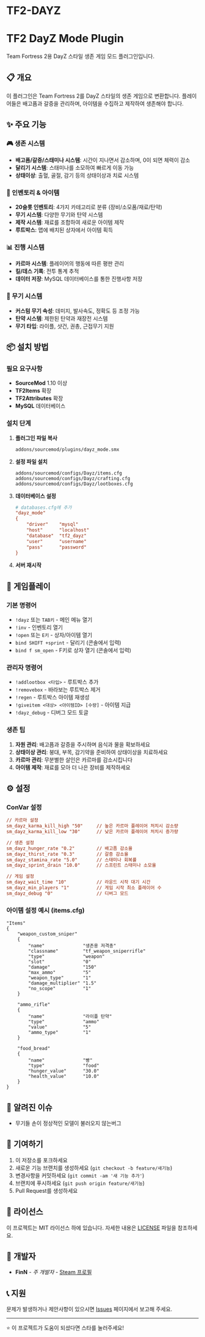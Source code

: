 # TF2-DAYZ

# TF2 DayZ Mode Plugin

Team Fortress 2용 DayZ 스타일 생존 게임 모드 플러그인입니다.

## 📋 개요

이 플러그인은 Team Fortress 2를 DayZ 스타일의 생존 게임으로 변환합니다. 플레이어들은 배고픔과 갈증을 관리하며, 아이템을 수집하고 제작하여 생존해야 합니다.

## ✨ 주요 기능

### 🎮 생존 시스템
- **배고픔/갈증/스태미나 시스템**: 시간이 지나면서 감소하며, 0이 되면 체력이 감소
- **달리기 시스템**: 스태미나를 소모하여 빠르게 이동 가능
- **상태이상**: 출혈, 골절, 감기 등의 상태이상과 치료 시스템

### 🎒 인벤토리 & 아이템
- **20슬롯 인벤토리**: 4가지 카테고리로 분류 (장비/소모품/재료/탄약)
- **무기 시스템**: 다양한 무기와 탄약 시스템
- **제작 시스템**: 재료를 조합하여 새로운 아이템 제작
- **루트박스**: 맵에 배치된 상자에서 아이템 획득

### 📊 진행 시스템
- **카르마 시스템**: 플레이어의 행동에 따른 평판 관리
- **킬/데스 기록**: 전투 통계 추적
- **데이터 저장**: MySQL 데이터베이스를 통한 진행사항 저장

### 🔧 무기 시스템
- **커스텀 무기 속성**: 데미지, 발사속도, 정확도 등 조정 가능
- **탄약 시스템**: 제한된 탄약과 재장전 시스템
- **무기 타입**: 라이플, 샷건, 권총, 근접무기 지원

## 📦 설치 방법

### 필요 요구사항
- **SourceMod** 1.10 이상
- **TF2Items** 확장
- **TF2Attributes** 확장
- **MySQL** 데이터베이스

### 설치 단계

1. **플러그인 파일 복사**
   ```
   addons/sourcemod/plugins/dayz_mode.smx
   ```

2. **설정 파일 설치**
   ```
   addons/sourcemod/configs/Dayz/items.cfg
   addons/sourcemod/configs/Dayz/crafting.cfg
   addons/sourcemod/configs/Dayz/lootboxes.cfg
   ```

3. **데이터베이스 설정**
   ```ini
   # databases.cfg에 추가
   "dayz_mode"
   {
       "driver"    "mysql"
       "host"      "localhost"
       "database"  "tf2_dayz"
       "user"      "username"
       "pass"      "password"
   }
   ```

4. **서버 재시작**

## 🎯 게임플레이

### 기본 명령어
- `!dayz` 또는 `TAB키` - 메인 메뉴 열기
- `!inv` - 인벤토리 열기
- `!open` 또는 `E키` - 상자/아이템 열기
- `bind SHIFT +sprint` - 달리기 (콘솔에서 입력)
- `bind f sm_open` - F키로 상자 열기 (콘솔에서 입력)

### 관리자 명령어
- `!addlootbox <타입>` - 루트박스 추가
- `!removebox` - 바라보는 루트박스 제거
- `!regen` - 루트박스 아이템 재생성
- `!giveitem <대상> <아이템ID> [수량]` - 아이템 지급
- `!dayz_debug` - 디버그 모드 토글

### 생존 팁
1. **자원 관리**: 배고픔과 갈증을 주시하며 음식과 물을 확보하세요
2. **상태이상 관리**: 붕대, 부목, 감기약을 준비하여 상태이상을 치료하세요
3. **카르마 관리**: 무분별한 살인은 카르마를 감소시킵니다
4. **아이템 제작**: 재료를 모아 더 나은 장비를 제작하세요

## ⚙️ 설정

### ConVar 설정
```cfg
// 카르마 설정
sm_dayz_karma_kill_high "50"     // 높은 카르마 플레이어 처치시 감소량
sm_dayz_karma_kill_low "30"      // 낮은 카르마 플레이어 처치시 증가량

// 생존 설정
sm_dayz_hunger_rate "0.2"        // 배고픔 감소율
sm_dayz_thirst_rate "0.3"        // 갈증 감소율
sm_dayz_stamina_rate "5.0"       // 스태미나 회복률
sm_dayz_sprint_drain "10.0"      // 스프린트 스태미나 소모율

// 게임 설정
sm_dayz_wait_time "10"           // 라운드 시작 대기 시간
sm_dayz_min_players "1"          // 게임 시작 최소 플레이어 수
sm_dayz_debug "0"                // 디버그 모드
```

### 아이템 설정 예시 (items.cfg)
```keyvalues
"Items"
{
    "weapon_custom_sniper"
    {
        "name"              "생존용 저격총"
        "classname"         "tf_weapon_sniperrifle"
        "type"              "weapon"
        "slot"              "0"
        "damage"            "150"
        "max_ammo"          "5"
        "weapon_type"       "1"
        "damage_multiplier" "1.5"
        "no_scope"          "1"
    }
    
    "ammo_rifle"
    {
        "name"              "라이플 탄약"
        "type"              "ammo"
        "value"             "5"
        "ammo_type"         "1"
    }
    
    "food_bread"
    {
        "name"              "빵"
        "type"              "food"
        "hunger_value"      "30.0"
        "health_value"      "10.0"
    }
}
```

## 🐛 알려진 이슈

- 무기들 손이 정상적인 모델이 불러오지 않는버그

## 🤝 기여하기

1. 이 저장소를 포크하세요
2. 새로운 기능 브랜치를 생성하세요 (`git checkout -b feature/새기능`)
3. 변경사항을 커밋하세요 (`git commit -am '새 기능 추가'`)
4. 브랜치에 푸시하세요 (`git push origin feature/새기능`)
5. Pull Request를 생성하세요

## 📄 라이선스

이 프로젝트는 MIT 라이선스 하에 있습니다. 자세한 내용은 [LICENSE](LICENSE) 파일을 참조하세요.

## 👥 개발자

- **FinN** - *주 개발자* - [Steam 프로필](https://steamcommunity.com/profiles/76561198041705012/)

## 📞 지원

문제가 발생하거나 제안사항이 있으시면 [Issues](../../issues) 페이지에서 보고해 주세요.

---

⭐ 이 프로젝트가 도움이 되셨다면 스타를 눌러주세요!
